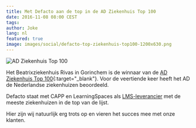 ```yaml
---
title: Met Defacto aan de top in de AD Ziekenhuis Top 100
date: 2016-11-08 08:00 CEST
tags:
author: Joke
lang: nl
featured: true
image: images/social/defacto-top-ziekenhuis-top100-1200x630.png
---
```


![AD Ziekenhuis Top 100](/images/blog/ad-top-100.png)

Het Beatrixziekenhuis Rivas in Gorinchem is de winnaar van de [AD Ziekenhuis Top 100](http://www.ad.nl/redactie/ziekenhuistop100/2016/ziekenhuistop100index.html){:target="_blank"}. Voor de veertiende keer heeft het AD de Nederlandse ziekenhuizen beoordeeld.

Defacto staat met CAPP en LearningSpaces als [LMS-leverancier](/capp-lms/) met de meeste ziekenhuizen in de top van de lijst.

Hier zijn wij natuurlijk erg trots op en vieren het succes mee met onze klanten.
